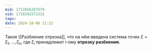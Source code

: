 ```yaml
---
mid: 1712656287679
nid: 1728242572315
tags: 
date: 2024-10-06 21:22
---
```

Такое [[Разбиение отрезка]], что на нём введена система точек $\xi = {\xi_1,\dots,\xi_n}$, где $\xi_i$ принадлежит i-ому **отрезку разбиения.**